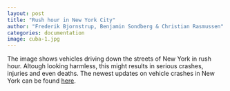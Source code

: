 ```yaml
---
layout: post
title: "Rush hour in New York City"
author: "Frederik Bjornstrup, Benjamin Sondberg & Christian Rasmussen"
categories: documentation
image: cuba-1.jpg
---
```


The image shows vehicles driving down the streets of New York in rush hour. Altough looking harmless, this might results in serious crashes, injuries and even deaths. The newest updates on vehicle crashes in New York can be found [here](https://nypost.com/tag/car-crashes/).
